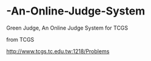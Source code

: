# -An-Online-Judge-System
Green Judge, An Online Judge System for TCGS

from TCGS 

http://www.tcgs.tc.edu.tw:1218/Problems
